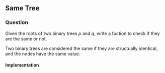 ## Same Tree

### Question

Given the roots of two binary trees *p* and *q*, write a fuction to check if they are the same or not.

Two binary trees are considered the same if they are structually identical, and the nodes have the same value.

#### Implementation
